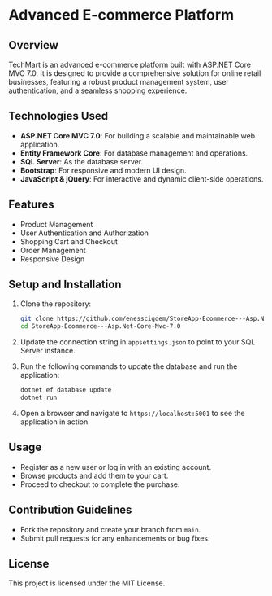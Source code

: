 # Advanced E-commerce Platform

## Overview
TechMart is an advanced e-commerce platform built with ASP.NET Core MVC 7.0. It is designed to provide a comprehensive solution for online retail businesses, featuring a robust product management system, user authentication, and a seamless shopping experience.

## Technologies Used
- **ASP.NET Core MVC 7.0**: For building a scalable and maintainable web application.
- **Entity Framework Core**: For database management and operations.
- **SQL Server**: As the database server.
- **Bootstrap**: For responsive and modern UI design.
- **JavaScript & jQuery**: For interactive and dynamic client-side operations.

## Features
- Product Management
- User Authentication and Authorization
- Shopping Cart and Checkout
- Order Management
- Responsive Design

## Setup and Installation
1. Clone the repository:
   ```bash
   git clone https://github.com/enesscigdem/StoreApp-Ecommerce---Asp.Net-Core-Mvc-7.0.git
   cd StoreApp-Ecommerce---Asp.Net-Core-Mvc-7.0
   ```

2. Update the connection string in `appsettings.json` to point to your SQL Server instance.

3. Run the following commands to update the database and run the application:
   ```bash
   dotnet ef database update
   dotnet run
   ```

4. Open a browser and navigate to `https://localhost:5001` to see the application in action.

## Usage
- Register as a new user or log in with an existing account.
- Browse products and add them to your cart.
- Proceed to checkout to complete the purchase.

## Contribution Guidelines
- Fork the repository and create your branch from `main`.
- Submit pull requests for any enhancements or bug fixes.

## License
This project is licensed under the MIT License.
